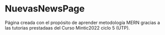 # NuevasNewsPage
Página creada con el propósito de aprender metodología MERN gracias a las tutorias prestadaas del Curso Mintic2022 ciclo 5 (UTP).
